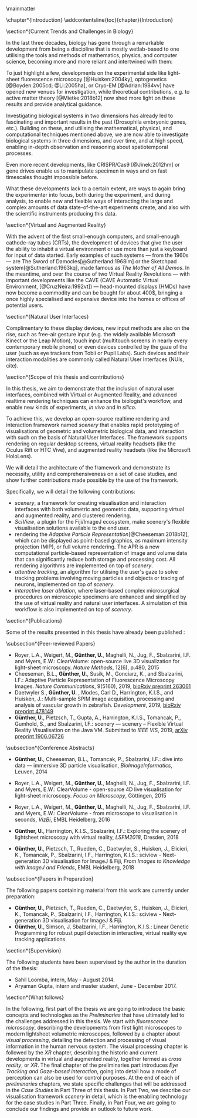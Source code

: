 \mainmatter

\chapter*{Introduction}
\addcontentsline{toc}{chapter}{Introduction}

\section*{Current Trends and Challenges in Biology}

In the last three decades, biology has gone through a remarkable development from being a discipline that is mostly wetlab-based to one  utilising the tools and methods of mathematics, physics, and computer science, becoming more and more reliant and intertwined with them: 

To just highlight a few, developments on the experimental side like light-sheet fluorescence microscopy [@Huisken:2004ky], optogenetics [@Boyden:2005cd; @Li:2005ha], or Cryo-EM [@Adrian:1984vv] have opened new venues for investigation, while theoretical contributions, e.g. to active matter theory [@Mietke:2018b12] now shed more light on these results and provide analytical guidance.

Investigating biological systems in two dimensions has already led to fascinating and important results in the past (Drosophila embryonic genes, etc.). Building on these, and utilising the mathematical, physical, and computational techniques mentioned above, we are now able to investigate biological systems in three dimensions, and over time, and at high speed, enabling in-depth observation and reasoning about spatiotemporal processes.

Even more recent developments, like CRISPR/Cas9 [@Jinek:2012hm] or gene drives enable us to manipulate specimen in ways and on fast timescales thought impossible before. 

What these developments lack to a certain extent, are ways to again bring the experimenter into focus, both during the experiment, and during analysis, to enable new and flexible ways of interacting the large and complex amounts of data state-of-the-art experiments create, and also with the scientific instruments producing this data.

\section*{Virtual and Augmented Reality}

With the advent of the first small-enough computers, and small-enough cathode-ray tubes (CRTs), the development of devices that give the user the ability to inhabit a virtual environment or use more than just a keyboard for input of data started. Early examples of such systems — from the 1960s — are The Sword of Damocles[@Sutherland:1968im] or the Sketchpad system[@Sutherland:1963kq], made famous as _The Mother of All Demos_. In the meantime, and over the course of two Virtual Reality Revolutions — with important developments like the CAVE (CAVE Automatic Virtual Environment, [@CruzNeira:1992vt]) —  head-mounted displays (HMDs) have now become a commodity and can be bought for about 400$, bringing a once highly specialised and expensive device into the homes  or offices of potential users.

\section*{Natural User Interfaces}

Complimentary to these display devices, new input methods are also on the rise, such as free-air gesture input (e.g. the widely available Microsoft Kinect or the Leap Motion), touch input (multitouch screens in nearly every contemporary mobile phone) or even devices controlled by the gaze of the user (such as eye trackers from Tobii or Pupil Labs). Such devices and their interaction modalities are commonly called Natural User Interfaces (NUIs, cite).

\section*{Scope of this thesis and contributions}

In this thesis, we aim to demonstrate that the inclusion of natural user interfaces, combined with Virtual or Augmented Reality, and advanced realtime rendering techniques can enhance the biologist's workflow, and enable new kinds of experiments, _in vivo_ and _in silico_.

To achieve this, we develop an open-source realtime rendering and interaction framework named _scenery_ that enables rapid prototyping of visualisations of geometric and volumetric biological data, and interaction with such on the basis of Natural User Interfaces. The framework supports rendering on regular desktop screens, virtual reality headsets (like the Oculus Rift or HTC Vive), and augmented reality headsets (like the Microsoft HoloLens). 

We will detail the architecture of the framework and demonstrate its necessity, utility and comprehensiveness on a set of case studies, and show further contributions made possible by the use of the framework.

Specifically, we will detail the following contributions:

* _scenery_, a framework for creating visualisation and interaction interfaces with both volumetric and geometric data, supporting virtual and augmented reality, and clustered rendering.
* _SciView_, a plugin for the Fiji/ImageJ ecosystem, make scenery's flexible visualisation solutions available to the end user.
* rendering the _Adaptive Particle Representation_[@Cheeseman:2018b12], which can be displayed as point-based graphics, as maximum intensity projection (MIP), or full volume rendering. The APR is a new computational particle-based representation of image and volume data that can significantly reduce both storage and processing cost. All rendering algorithms are implemented on top of _scenery_.
* _attentive tracking_, an algorithm for utilising the user's gaze to solve tracking problems involving moving particles and objects or tracing of neurons, implemented on top of _scenery_.
* _interactive laser ablation_, where laser-based complex microsurgical procedures on microscopic specimens are enhanced and simplified by the use of virtual reality and natural user interfaces. A simulation of this workflow is also implemented on top of _scenery_.

\section*{Publications}

Some of the results presented in this thesis have already been published :

\subsection*{Peer-reviewed Papers}

* Royer, L.A., Weigert, M., __Günther, U.__, Maghelli, N., Jug, F., Sbalzarini, I.F. and Myers, E.W.: ClearVolume: open-source live 3D visualization for light-sheet microscopy. _Nature Methods_, 12(6), p.480, 2015
* Cheeseman, B.L., __Günther, U.__, Susik, M., Gonciarz, K., and Sbalzarini, I.F.: Adaptive Particle Representation of Fluorescence Microscopy Images. _Nature Communications_, 9(5160), 2019, [bioRxiv preprint 263061](https://www.biorxiv.org/content/early/2018/03/02/263061)
* Daetwyler S., __Günther, U.__ , Modes, Carl D., Harrington, K.I.S., and Huisken, J.: Multi-sample SPIM image acquisition, processing and analysis of vascular growth in zebrafish. _Development_, 2019, [bioRxiv preprint 478149](https://www.biorxiv.org/content/10.1101/478149v1)
* __Günther, U.__, Pietzsch, T., Gupta, A., Harrington, K.I.S., Tomancak, P., Gumhold, S., and Sbalzarini, I.F.: scenery — scenery – Flexible Virtual Reality Visualisation on the Java VM. Submitted to _IEEE VIS_, 2019, [arXiv preprint 1906.06726](https://arxiv.org/abs/1906.06726)

\subsection*{Conference Abstracts}

* __Günther, U.__, Cheeseman, B.L., Tomancak, P., Sbalzarini, I.F.: dive into data — immersive 3D particle visualisation, _BioImageInformatics_, Leuven, 2014

* Royer, L.A., Weigert, M., __Günther, U.__, Maghelli, N., Jug, F., Sbalzarini, I.F. and Myers, E.W.: ClearVolume - open-source 4D live visualisation for light-sheet microscopy. _Focus on Microscopy_, Göttingen, 2015

* Royer, L.A., Weigert, M., __Günther, U.__, Maghelli, N., Jug, F., Sbalzarini, I.F. and Myers, E.W.: ClearVolume - from microscope to visualisation in seconds, _VizBi_, EMBL Heidelberg, 2016

* __Günther, U.__, Harrington, K.I.S., Sbalzarini, I.F.: Exploring the scenery of lightsheet microscopy with virtual reality, _LSFM2018_, Dresden, 2018

* __Günther, U.__, Pietzsch, T., Rueden, C., Daetwyler, S., Huisken, J., Elicieri, K., Tomancak, P., Sbalzarini, I.F., Harrington, K.I.S.: sciview - Next-generation 3D visualisation for ImageJ & Fiji, _From Images to Knowledge with ImageJ and Friends_, EMBL Heidelberg, 2018

\subsection*{Papers in Preparation}

The following papers containing material from this work are currently under preparation:

* __Günther, U.__, Pietzsch, T., Rueden, C., Daetwyler, S., Huisken, J., Elicieri, K., Tomancak, P., Sbalzarini, I.F., Harrington, K.I.S.: sciview - Next-generation 3D visualisation for ImageJ & Fiji.
* __Günther, U.__, Simson, J, Sbalzarini, I.F., Harrington, K.I.S.: Linear Genetic Programming for robust pupil detection in interactive, virtual reality eye tracking applications.

\section*{Supervision}

The following students have been supervised by the author in the duration of the thesis:

* Sahil Loomba, intern, May - August 2014.
* Aryaman Gupta, intern and master student, June - December 2017.


\section*{What follows}

In the following, first part of the thesis we are going to introduce the basic concepts and technologies as the _Preliminaries_ that have ultimately led to the challenges addressed in this thesis. We start with _fluorescence microscopy_, describing the developments from first light microscopes to modern lightsheet volumetric microscopes, followed by a chapter about _visual processing_, detailing the detection and processing of visual information in the human nervous system. The visual processing chapter is followed by the _XR_ chapter, describing the historic and current developments in virtual and augmented reality, together termed as _cross reality_, or _XR_. The final chapter of the preliminaries part introduces _Eye Tracking and Gaze-based interaction_, going into detail how a mode of perception can also be used for control purposes. At the end of each of _preliminaries_ chapters, we state specific challenges that will be addressed in the _Case Studies_ in Part Three of this thesis. In Part Two, we describe our visualisation framework _scenery_ in detail, which is the enabling technology for the case studies in Part Three. Finally, in Part Four, we are going to conclude our findings and provide an outlook to future work.


